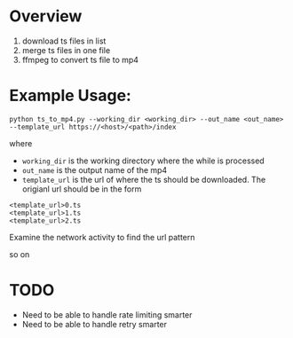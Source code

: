 # Overview
1. download ts files in list
2. merge ts files in one file
3. ffmpeg to convert ts file to mp4

# Example Usage:
```
python ts_to_mp4.py --working_dir <working_dir> --out_name <out_name> --template_url https://<host>/<path>/index
```
where
- `working_dir` is the working directory where the while is processed
- `out_name` is the output name of the mp4
- `template_url` is the url of where the ts should be downloaded. The origianl url should be in the form 
```
<template_url>0.ts
<template_url>1.ts
<template_url>2.ts
```

Examine the network activity to find the url pattern

so on 
# TODO
- Need to be able to handle rate limiting smarter
- Need to be able to handle retry smarter



